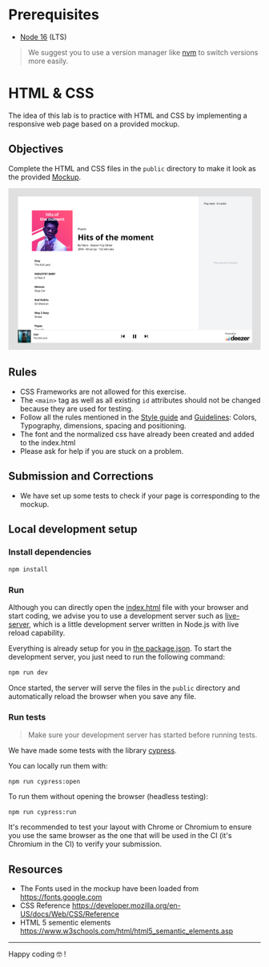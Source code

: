 # Prerequisites

- [Node 16](https://nodejs.org/en/download/) (LTS)

> We suggest you to use a version manager like [nvm](https://github.com/nvm-sh/nvm) to switch versions more easily.

# HTML & CSS

The idea of this lab is to practice with HTML and CSS by implementing a responsive web page based on a provided mockup.


## Objectives

Complete the HTML and CSS files in the `public` directory to make it look as the provided [Mockup](https://www.figma.com/file/J4VbVpfdcSPxtVzi94dTD5/Music-player?node-id=56%3A107).

![Mockup](mockup.png)

## Rules

- CSS Frameworks are not allowed for this exercise.
- The `<main>` tag as well as all existing `id` attributes should not be changed because they are used for testing. 
- Follow all the rules mentioned in the [Style guide](https://www.figma.com/file/J4VbVpfdcSPxtVzi94dTD5/Music-player?node-id=91%3A115) and [Guidelines](https://www.figma.com/file/J4VbVpfdcSPxtVzi94dTD5/Music-player?node-id=56%3A266): Colors, Typography, dimensions, spacing and positioning.
- The font and the normalized css have already been created and added to the index.html
- Please ask for help if you are stuck on a problem.

## Submission and Corrections

- We have set up some tests to check if your page is corresponding to the mockup.


## Local development setup
### Install dependencies

```sh
npm install
```

### Run

Although you can directly open the [index.html](public/index.html) file with your browser and start coding, we advise you to use a development server such as [live-server](https://www.npmjs.com/package/live-server), which is a little development server written in Node.js with live reload capability.

Everything is already setup for you in [the package.json](package.json). To start the development server, you just need to run the following command:
```sh
npm run dev
```

Once started, the server will serve the files in the `public` directory and automatically reload the browser when you save any file.

### Run tests

> Make sure your development server has started before running tests.

We have made some tests with the library [cypress](https://www.cypress.io/).

You can locally run them with:
```sh
npm run cypress:open
```

To run them without opening the browser (headless testing):
```shell
npm run cypress:run
```

It's recommended to test your layout with Chrome or Chromium to ensure you use the same browser as the one that will be used in the CI (it's Chromium in the CI) to verify your submission.

## Resources

- The Fonts used in the mockup have been loaded from https://fonts.google.com
- CSS Reference https://developer.mozilla.org/en-US/docs/Web/CSS/Reference
- HTML 5 sementic elements https://www.w3schools.com/html/html5_semantic_elements.asp

___

Happy coding 🤓 !
